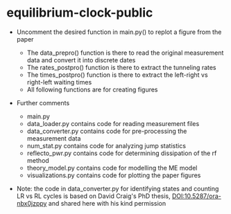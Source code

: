 # equilibrium-clock-public

- Uncomment the desired function in main.py() to replot a figure from the paper
    - The data_prepro() function is there to read the original measurement data and convert it into discrete dates
    - The rates_postpro() function is there to extract the tunneling rates
    - The times_postpro() function is there to extract the left-right vs right-left waiting times
    - All following functions are for creating figures

- Further comments
    - main.py
    - data_loader.py contains code for reading measurement files
    - data_converter.py contains code for pre-processing the measurement data
    - num_stat.py contains code for analyzing jump statistics
    - reflecto_pwr.py contains code for determining dissipation of the rf method
    - theory_model.py contains code for modelling the ME model
    - visualizations.py contains code for plotting the paper figures

- Note: the code in data_converter.py for identifying states and counting LR vs RL cycles is based on David Craig's PhD thesis, [DOI:10.5287/ora-nbx0jzppy](https://www.doi.org/10.5287/ora-nbx0jzppy) and shared here with his kind permission